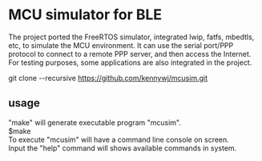 # MCU simulator for BLE
The project ported the FreeRTOS simulator, integrated lwip, fatfs, mbedtls, etc, to simulate the MCU environment. It can use the serial port/PPP protocol to connect to a remote PPP server, and then access the Internet. For testing purposes, some applications are also integrated in the project.

git clone --recursive https://github.com/kennywj/mcusim.git

## usage
"make" will generate executable program "mcusim".  
  $make <br>
To execute "mcusim" will have a command line console on screen.  
Input the "help" command will shows available commands in system.  
